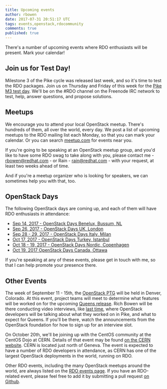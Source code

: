 ```yaml
---
title: Upcoming events
author: rbowen
date: 2017-07-31 20:51:17 UTC
tags: events,openstack,rdocommunity
comments: true
published: true
---
```


There's a number of upcoming events where RDO enthusiasts will be present. Mark your calendar!

## Join us for Test Day!

Milestone 3 of the Pike cycle was released last week, and so it's time
to test the RDO packages. Join us on Thursday and Friday of this week
for the [Pike M3 test
day](https://www.rdoproject.org/testday/pike/milestone3/). We'll be on
the #RDO channel on the Freenode IRC network to test, help, answer
questions, and propose solutions.

## Meetups

We encourage you to attend your local OpenStack meetup. There's
hundreds of them, all over the world, every day. We post a list of
upcoming meetups to the RDO mailing list each Monday, so that you can
mark your calendar. Or you can search
[meetup.com](https://www.meetup.com/) for events near you.

If you're going to be speaking at an OpenStack meetup group, and you'd
like to have some RDO swag to take along with you, please contact me -
rbowen@redhat.com - or Rain - rain@redhat.com - with your request, at
least two weeks ahead of time.

And if you're a meetup organizer who is looking for speakers, we can
sometimes help you with that, too.

## OpenStack Days

The following OpenStack days are coming up, and each of them will have
RDO enthusiasts in attendance:

* [Sep 14, 2017 - OpenStack Days Benelux, Bussum, NL](http://www.openstack.nl/en/events/)
* [Sep 26, 2017 - OpenStack Days UK, London](http://openstackdays.uk/2017/)
* [Sep 28 - 29, 2017 - OpenStack Days Italy, Milan](http://openstackday.it/)
* [Oct 17, 2017 - OpenStack Days Turkey, Istanbul](http://www.openstackdaysistanbul.com/)
* [Oct 18 - 19, 2017 - OpenStack Days Nordic, Copenhagen](http://openstacknordic.org/copenhagen2017/)
* [Oct 19, 2017  OpenStack Days Canada, Ottawa](http://www.openstackcanada.com/)

If you're speaking at any of these events, please get in touch with me,
so that I can help promote your presence there.

## Other Events

The week of September 11 - 15th, the [OpenStack
PTG](https://www.openstack.org/ptg) will be held in
Denver, Colorado. At this event, project teams will meet to determine
what features will be worked on for the upcoming [Queens
release](https://releases.openstack.org/queens/schedule.html). Rich
Bowen will be there conducting video interviews, like [last
time](https://www.youtube.com/watch?v=5kT-Sv3rkTw&list=PLOuHvpVx7kYksG0NFaCaQsSkrUlj3Oq4S),
where OpenStack developers will be talking about what they worked on in
Pike, and what to expect for Queens. If you'll be there, watch the
announcements from the OpenStack foundation for how to sign up for an
interview slot.

On October 20th, we'll be joining up with the CentOS community at the
CentOS Dojo at CERN. Details of that event may be found [on the CERN
website](https://indico.cern.ch/event/649159/overview). CERN is located
just north of Geneva. The event is expected to have a number of RDO
developers in attendance, as CERN has one of the largest OpenStack
deployments in the world, running on RDO.

Other RDO events, including the many OpenStack meetups around the
world, are always listed on the [RDO events page](http://rdoproject.org/events).
If you have an RDO-related event, please feel free to add it by submitting a pull
request [on Github](https://github.com/OSAS/rh-events/blob/master/2016/RDO-Meetups.yml).
